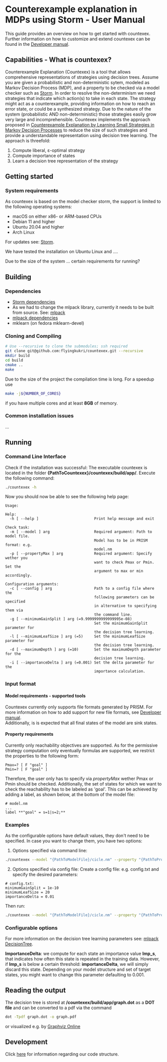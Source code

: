 # Counterexample explanation in MDPs using Storm - User Manual
This guide provides an overview on how to get started with countexex.
Further information on how to customize and extend countexex can be found in the [Developer manual](doc/develop.md).

## Capabilities - What is countexex?
Counterexample Explanation (Countexex) is a tool that allows comprehensive representations of strategies using decision trees.
Assume you are given a probabilistic and non-deterministic sytem, modeled as Markov Decision Process (MDP), and a property to be checked via a model checker such as [Storm](https://www.stormchecker.org/index.html). In order to resolve the non-determinism we need strategies that indicate which action(s) to take in each state. The strategy might act as a counterexample, providing information on how to reach an error state, or could be a synthesized strategy. Due to the nature of the system (probabilistic AND non-deterministic) those strategies easily grow very large and incomprehensible. Countexex implements the approach proposed in [Counterexample Explanation by Learning Small Strategies in Markov Decision Processes](https://link.springer.com/chapter/10.1007/978-3-319-21690-4_10) to reduce the size of such strategies and provide a understandable representation using decision tree learning. The approach is threefold:

1. Compute liberal, &epsilon;-optimal strategy
2. Compute importance of states
3. Learn a decision tree representation of the strategy 
    

## Getting started
### System requirements 
As countexex is based on the model checker storm, the support is limited to the following operating systems: 
* macOS on either x86- or ARM-based CPUs
* Debian 11 and higher
* Ubuntu 20.04 and higher
* Arch Linux 

For updates see: [Storm](https://www.stormchecker.org/documentation/obtain-storm/build.html).

We have tested the installation on Ubuntu Linux and ....

Due to the size of the system ... certain requirements for running? 
## Building
### Dependencies
- [Storm dependencies](https://www.stormchecker.org/documentation/obtain-storm/dependencies.html#general-dependencies)
- As we had to change the mlpack library, currently it needs to be built from source. See: [mlpack](https://github.com/mlpack/mlpack)
- [mlpack dependencies](https://github.com/mlpack/mlpack#2-dependencies)
- mklearn (on fedora mklearn-devel)


### Cloning and Compiling
```bash
# Use --recursive to clone the submodules; ssh required
git clone git@github.com:flyingkukri/countexex.git --recursive
mkdir build
cd build
cmake ..
make
```

Due to the size of the project the compilation time is long. For a speedup use 
```bash
make -j${NUMBER_OF_CORES}
```

if you have multiple cores and at least **8GB** of memory.
### Common installation issues
...

## Running

### Command Line Interface
Check if the installation was successful: The executable countexex is located in the folder **{PathToCountexex}/countexex/build/app/**. Execute the following command:
```bash
./countexex -h
```

Now you should now be able to see the following help page:
```
Usage:

Help:
  -h [ --help ]                         Print help message and exit

Check task:
  -m [ --model ] arg                    Required argument: Path to model file. 
                                        Model has to be in PRISM format: e.g. 
                                        model.nm
  -p [ --propertyMax ] arg              Required argument: Specify wether you 
                                        want to check Pmax or Pmin. Set the 
                                        argument to max or min accordingly.

Configuration arguments:
  -c [ --config ] arg                   Path to a config file where the 
                                        following parameters can be specified 
                                        in alternative to specifying them via 
                                        the command line.
  -g [ --minimumGainSplit ] arg (=9.9999999999999995e-08)
                                        Set the minimumGainSplit parameter for 
                                        the decision tree learning.
  -l [ --minimumLeafSize ] arg (=5)     Set the minimumLeafSize parameter for 
                                        the decision tree learning.
  -d [ --maximumDepth ] arg (=10)       Set the maximumDepth parameter for the 
                                        decision tree learning.
  -i [ --importanceDelta ] arg (=0.001) Set the delta parameter for the 
                                        importance calculation.
```

### Input format

#### Model requirements - supported tools
Countexex currently only supports file formats generated by PRISM. For more information on how to add support for new file formats, see [Developer manual](doc/develop.md).  
Additionally, is is expected that all final states of the model are sink states.

#### Property requirements
Currently only reachability objectives are supported. As for the permissive strategy computation only eventually formulas are supported, we restrict the properties to the following form: 

```
Pmax=? [ F "goal" ]
Pmin=? [ F "goal" ]
```

Therefore, the user only has to specify via *propertyMax* wether Pmax or Pmin should be checked.
Additionally, the set of states for which we want to check the reachability has to be labeled as 'goal'. This can be achieved by adding a label, as shown below, at the bottom of the model file:

```
# model.nm 
...
label **"goal" = s=1|s=2;**
```

### Examples
As the configurable options have default values, they don't need to be specified.
In case you want to change them, you have two options: 

1. Options specified via command line:

```bash
./countexex --model "{PathToModelFile}/cicle.nm" --property "{PathToPropertyFile}/default.props" -l 1 -d 100 -i 0.01
```

2. Options specified via config file: 
Create a config file: e.g. config.txt and specify the desired parameters:

```
# config.txt:
minimumGainSplit = 1e-10
minimumLeafSize = 20
importanceDelta = 0.01
```

Then run: 
```bash
./countexex --model "{PathToModelFile}/cicle.nm" --property "{PathToPropertyFile}/default.props" -c "{PathToConfigFile}/config.txt"
```

### Configurable options

For more information on the decision tree learning parameters see: [mlpack DecisionTree](https://mlpack.org/doc/mlpack-3.3.1/doxygen/classmlpack_1_1tree_1_1DecisionTree.html).


**ImportanceDelta**: we compute for each state an importance value **Imp_s**, that indicates how often this state is repeated in the training data. However, if **Imp_s** is below a certain threshold: **importanceDelta**, we will simply discard this state. Depending on your model structure and set of target states, you might want to change this parameter defaulting to 0.001. 

## Reading the output
The decision tree is stored at **/countexex/build/app/graph.dot** as a **DOT file** and can be converted to a pdf via the command 
```bash
dot -Tpdf graph.dot -o graph.pdf
```
or visualized e.g. by [Graphviz Online](https://dreampuf.github.io/GraphvizOnline/)

## Development
Click [here](doc/develop.md) for information regarding our code structure.
